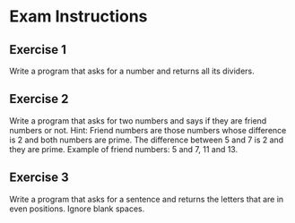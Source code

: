# Exam Instructions

## Exercise 1
Write a program that asks for a number and returns all its dividers.

## Exercise 2
Write a program that asks for two numbers and says if they are friend numbers or not.
Hint: Friend numbers are those numbers whose difference is 2 and both numbers are prime. The difference between 5 and 7 is 2 and they are prime.
Example of friend numbers: 5 and 7, 11 and 13.

## Exercise 3
Write a program that asks for a sentence and returns the letters that are in even positions.
Ignore blank spaces.